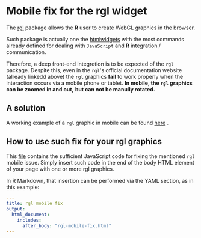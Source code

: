 # Mobile fix for the rgl widget

The [rgl](https://cran.r-project.org/web/packages/rgl/vignettes/WebGL.html)
package allows the **R** user to create WebGL graphics in the browser.

Such package is actually one the 
[htmlwidgets](https://www.htmlwidgets.org/showcase_rglwidget.html)
with the most commands already defined for dealing with
`JavaScript` and **R** integration / communication.

Therefore, a deep front-end integretion is to be expected of the
`rgl` package. Despite this, even in the `rgl`'s official documentation
website (already linkedd above) the `rgl` graphics **fail** to
work properly when the interaction occurs via a mobile phone
or tablet. 
**In mobile, the `rgl` graphics can be zoomed in and out,**
**but can not be manully rotated.**

## A solution

A working example of a `rgl` graphic in mobile
can be found [here](https://rgl-graphic-mobile-fix.netlify.app/) .

## How to use such fix for your rgl graphics

This 
[file](https://github.com/lucio-cornejo/fix-rgl-for-mobile/blob/main/rgl-mobile-fix.html) 
contains the sufficient JavaScript code for fixing the
mentioned `rgl` mobile issue. Simply insert such code in the end of the body HTML element of your page with one or more rgl graphics.

In R Markdown, that insertion can be performed via the YAML section,
as in this example:

```yaml
---
title: rgl mobile fix
output: 
  html_document:
    includes:
      after_body: "rgl-mobile-fix.html"
---
```
